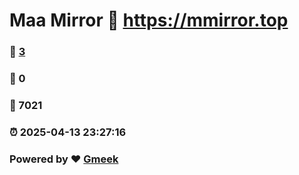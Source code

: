 # Maa Mirror :link: https://mmirror.top 
### :page_facing_up: [3](https://mmirror.top/tag.html) 
### :speech_balloon: 0 
### :hibiscus: 7021 
### :alarm_clock: 2025-04-13 23:27:16 
### Powered by :heart: [Gmeek](https://github.com/Meekdai/Gmeek)
